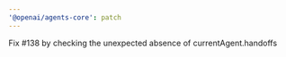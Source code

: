 ```yaml
---
'@openai/agents-core': patch
---
```


Fix #138 by checking the unexpected absence of currentAgent.handoffs
